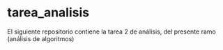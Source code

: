 # tarea_analisis
El siguiente repositorio contiene la tarea 2 de análisis, del presente ramo (análisis de algoritmos)

